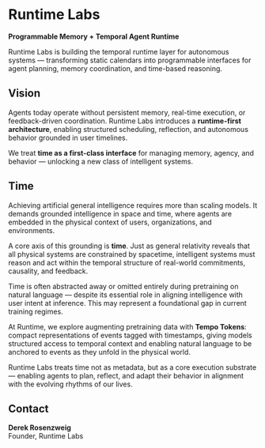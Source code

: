 # Runtime Labs

**Programmable Memory + Temporal Agent Runtime**

Runtime Labs is building the temporal runtime layer for autonomous systems — transforming static calendars into programmable interfaces for agent planning, memory coordination, and time-based reasoning.

## Vision

Agents today operate without persistent memory, real-time execution, or feedback-driven coordination. Runtime Labs introduces a **runtime-first architecture**, enabling structured scheduling, reflection, and autonomous behavior grounded in user timelines.

We treat **time as a first-class interface** for managing memory, agency, and behavior — unlocking a new class of intelligent systems.

## Time

Achieving artificial general intelligence requires more than scaling models. It demands grounded intelligence in space and time, where agents are embedded in the physical context of users, organizations, and environments.

A core axis of this grounding is **time**. Just as general relativity reveals that all physical systems are constrained by spacetime, intelligent systems must reason and act within the temporal structure of real-world commitments, causality, and feedback.

Time is often abstracted away or omitted entirely during pretraining on natural language — despite its essential role in aligning intelligence with user intent at inference. This may represent a foundational gap in current training regimes. 

At Runtime, we explore augmenting pretraining data with **Tempo Tokens**: compact representations of events tagged with timestamps, giving models structured access to temporal context and enabling natural language to be anchored to events as they unfold in the physical world.

Runtime Labs treats time not as metadata, but as a core execution substrate — enabling agents to plan, reflect, and adapt their behavior in alignment with the evolving rhythms of our lives.

## Contact


**Derek Rosenzweig**  
Founder, Runtime Labs 
